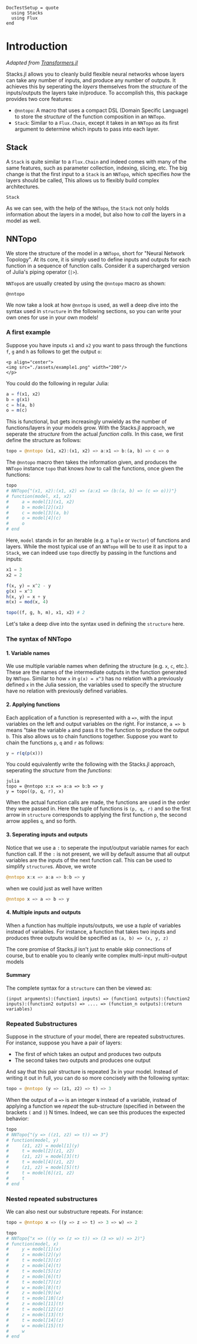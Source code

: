 ```@meta
DocTestSetup = quote
  using Stacks
  using Flux
end
```

# Introduction

*Adapted from [Transformers.jl](https://chengchingwen.github.io/Transformers.jl/dev/stacks/)*

Stacks.jl allows you to cleanly build flexible neural networks whose layers can take any number of inputs, and produce any number of outputs. It achieves this by seperating the *layers* themselves from the *structure* of the inputs/outputs the layers take in/produce. To accomplish this, this package provides two core features:
* `@nntopo`: A macro that uses a compact DSL (Domain Specific Language) to store the *structure* of the function composition in an `NNTopo`.
* `Stack`: Similar to a `Flux.Chain`, except it takes in an `NNTopo` as its first argument to determine which inputs to pass into each layer.  

## Stack
A `Stack` is quite similar to a `Flux.Chain` and indeed comes with many of the same features, such as parameter collection, indexing, slicing, etc. The big change is that the first input to a `Stack` is an `NNTopo`, which specifies *how* the layers should be called, This allows us to flexibly build complex architectures.

```@docs
Stack
```

As we can see, with the help of the `NNTopo`, the `Stack` not only holds information about the layers in a model, but also how to *call* the layers in a model as well.

## NNTopo
We store the structure of the model in a `NNTopo`, short for "Neural Network Topology". At its core, it is simply used to define inputs and outputs for each function in a sequence of function calls. Consider it a supercharged version of Julia's piping operator (`|>`). 

`NNTopo`s are usually created by using the `@nntopo` macro as shown:

```@docs
@nntopo
```

We now take a look at how `@nntopo` is used, as well a deep dive into the syntax used in `structure` in the following sections, so you can write your own ones for use in your own models!

### A first example

Suppose you have inputs `x1` and `x2` you want to pass through the functions `f`, `g` and `h` as follows to get the output `o`: 

```@raw html
<p align="center">
<img src="./assets/example1.png" width="200"/>
</p>
```

You could do the following in regular Julia:

```julia
a = f(x1, x2)
b = g(x1)
c = h(a, b)
o = m(c)
```

This is functional, but gets increasingly unwieldy as the number of functions/layers in your models grow. With the Stacks.jl approach, we seperate the *structure* from the actual *function calls*. In this case, we first define the structure as follows:

```julia
topo = @nntopo (x1, x2):(x1, x2) => a:x1 => b:(a, b) => c => o
```

The `@nntopo` macro then takes the information given, and produces the `NNTopo` instance `topo` that knows *how* to call the functions, once given the functions: 

```julia
topo
# NNTopo{"(x1, x2):(x1, x2) => (a:x1 => (b:(a, b) => (c => o)))"}
# function(model, x1, x2)
#     a = model[1](x1, x2)
#     b = model[2](x1)
#     c = model[3](a, b)
#     o = model[4](c)
#     o
# end
```

Here, `model` stands in for an iterable (e.g. a `Tuple` or `Vector`) of functions and layers. While the most typical use of an `NNTopo` will be to use it as input to a `Stack`, we can indeed use `topo` directly by passing in the functions and inputs:

```julia
x1 = 3
x2 = 2

f(x, y) = x^2 - y
g(x) = x^3
h(x, y) = x + y
m(x) = mod(x, 4)

topo((f, g, h, m), x1, x2) # 2
```

Let's take a deep dive into the syntax used in defining the `structure` here.

### The syntax of NNTopo
#### 1. Variable names
We use multiple variable names when defining the structure (e.g. `x`, `c`, etc.). These are the names of the intermediate outputs in the function generated by `NNTopo`. Similar to how `x` in `g(x) = x^3` has no relation with a previously defined `x` in the Julia session, the variables used to specify the structure have no relation with previously defined variables.

#### 2. Applying functions
Each application of a function is represented with a `=>`, with the input variables on the left and output variables on the right. For instance, `a => b` means "take the variable `a` and pass it to the function to produce the output `b`. This also allows us to chain functions together. Suppose you want to chain the functions `p`, `q` and `r` as follows: 

```julia
y = r(q(p(x))) 
```

You could equivalently write the following with the Stacks.jl approach, seperating the *structure* from the *functions*:

```
julia
topo = @nntopo x:x => a:a => b:b => y 
y = topo((p, q, r), x) 
```

When the actual function calls are made, the functions are used in the order they were passed in. Here the tuple of functions is `(p, q, r)` and so the first arrow in `structure` corresponds to applying the first function `p`, the second arrow applies `q`, and so forth.


#### 3. Seperating inputs and outputs
Notice that we use a `:` to seperate the input/output variable names for each function call. If the `:` is not present, we will by default assume that all output variables are the inputs of the next function call. This can be used to simplify `structure`s. Above, we wrote

```julia
@nntopo x:x => a:a => b:b => y 
```

when we could just as well have written

```julia
@nntopo x => a => b => y 
```

#### 4. Multiple inputs and outputs
When a function has multiple inputs/outputs, we use a *tuple* of variables instead of variables. For instance, a function that takes two inputs and produces three outputs would be specified as `(a, b) => (x, y, z)`

The core promise of Stacks.jl isn't just to enable skip connections of course, but to enable you to cleanly write complex multi-input multi-output models

#### Summary
The complete syntax for a `structure` can then be viewed as:
    
    (input arguments):(function1 inputs) => (function1 outputs):(function2 inputs):(function2 outputs) => .... => (function_n outputs):(return variables)

### Repeated Substructures

Suppose in the structure of your model, there are repeated substructures. For instance, suppose you have a pair of layers: 
* The first of which takes an output and produces two outputs
* The second takes two outputs and produces one output

And say that this pair structure is repeated 3x in your model. Instead of writing it out in full, you can do so more concisely with the following syntax:

```julia
topo = @nntopo (y => (z1, z2) => t) => 3
```

When the output of a `=>` is an integer `N` instead of a variable, instead of applying a function we *repeat* the sub-structure (specified in between the brackets `(` and `)`) N times. Indeed, we can see this produces the expected behavior:

```julia
topo 
# NNTopo{"(y => ((z1, z2) => t)) => 3"}
# function(model, y)
#     (z1, z2) = model[1](y)
#     t = model[2](z1, z2)
#     (z1, z2) = model[3](t)
#     t = model[4](z1, z2)
#     (z1, z2) = model[5](t)
#     t = model[6](z1, z2)
#     t
# end
```

### Nested repeated substructures
We can also nest our substructure repeats. For instance:

```julia
topo = @nntopo x => ((y => z => t) => 3 => w) => 2

topo
# NNTopo{"x => (((y => (z => t)) => (3 => w)) => 2)"}
# function(model, x)
#     y = model[1](x)
#     z = model[2](y)
#     t = model[3](z)
#     z = model[4](t)
#     t = model[5](z)
#     z = model[6](t)
#     t = model[7](z)
#     w = model[8](t)
#     z = model[9](w)
#     t = model[10](z)
#     z = model[11](t)
#     t = model[12](z)
#     z = model[13](t)
#     t = model[14](z)
#     w = model[15](t)
#     w
# end
```